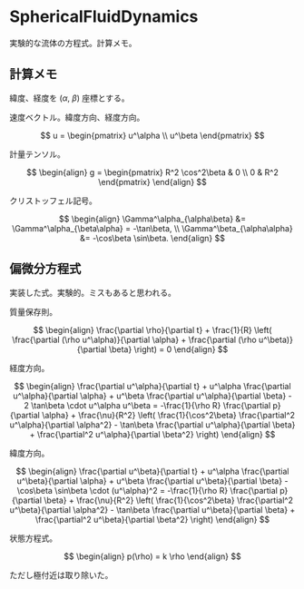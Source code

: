 # SphericalFluidDynamics

実験的な流体の方程式。計算メモ。

## 計算メモ

緯度、経度を ($\alpha$, $\beta$) 座標とする。

速度ベクトル。緯度方向、経度方向。

$$
u = \begin{pmatrix} u^\alpha \\ u^\beta \end{pmatrix}
$$

計量テンソル。

$$
\begin{align}
g =
\begin{pmatrix}
R^2 \cos^2\beta & 0 \\
0 & R^2
\end{pmatrix}
\end{align}
$$

クリストッフェル記号。

$$
\begin{align}
    \Gamma^\alpha_{\alpha\beta} &= \Gamma^\alpha_{\beta\alpha} = -\tan\beta, \\
    \Gamma^\beta_{\alpha\alpha} &= -\cos\beta \sin\beta.
\end{align}
$$


## 偏微分方程式

実装した式。実験的。ミスもあると思われる。

質量保存則。

$$
\begin{align}
    \frac{\partial \rho}{\partial t} 
    + \frac{1}{R} \left( \frac{\partial (\rho u^\alpha)}{\partial \alpha} 
    + \frac{\partial (\rho u^\beta)}{\partial \beta} \right) = 0
\end{align}
$$

経度方向。

$$
\begin{align}
    \frac{\partial u^\alpha}{\partial t} 
    + u^\alpha \frac{\partial u^\alpha}{\partial \alpha} 
    + u^\beta \frac{\partial u^\alpha}{\partial \beta} 
    - 2 \tan\beta \cdot u^\alpha u^\beta 
    = -\frac{1}{\rho R} \frac{\partial p}{\partial \alpha} + \frac{\nu}{R^2} \left( \frac{1}{\cos^2\beta} \frac{\partial^2 u^\alpha}{\partial \alpha^2} 
    - \tan\beta \frac{\partial u^\alpha}{\partial \beta} 
    + \frac{\partial^2 u^\alpha}{\partial \beta^2} \right)
\end{align}
$$

緯度方向。

$$
\begin{align}
    \frac{\partial u^\beta}{\partial t} 
    + u^\alpha \frac{\partial u^\beta}{\partial \alpha} 
    + u^\beta \frac{\partial u^\beta}{\partial \beta} 
    - \cos\beta \sin\beta \cdot (u^\alpha)^2 
    = -\frac{1}{\rho R} \frac{\partial p}{\partial \beta} + \frac{\nu}{R^2} \left( \frac{1}{\cos^2\beta} \frac{\partial^2 u^\beta}{\partial \alpha^2} 
    - \tan\beta \frac{\partial u^\beta}{\partial \beta} 
    + \frac{\partial^2 u^\beta}{\partial \beta^2} \right)
\end{align}
$$

状態方程式。

$$
\begin{align}
    p(\rho) = k \rho
\end{align}
$$

ただし極付近は取り除いた。